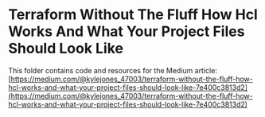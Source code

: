 # Terraform Without The Fluff How Hcl Works And What Your Project Files Should Look Like

This folder contains code and resources for the Medium article:
[https://medium.com/@kylejones_47003/terraform-without-the-fluff-how-hcl-works-and-what-your-project-files-should-look-like-7e400c3813d2](https://medium.com/@kylejones_47003/terraform-without-the-fluff-how-hcl-works-and-what-your-project-files-should-look-like-7e400c3813d2)
